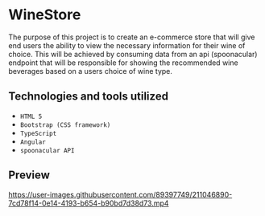 # WineStore

The purpose of this project is to create an e-commerce store that will give end users the ability to view the necessary information for their wine of choice. This will be achieved by consuming data from an api (spoonacular) endpoint that will be responsible for showing the recommended wine beverages based on a users choice of wine type.

## Technologies and tools utilized

* `HTML 5`
* `Bootstrap (CSS framework)`
* `TypeScript`
* `Angular`
* `spoonacular API`

## Preview

https://user-images.githubusercontent.com/89397749/211046890-7cd78f14-0e14-4193-b654-b90bd7d38d73.mp4
